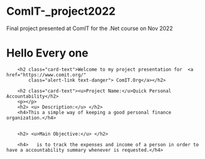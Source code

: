# ComIT-_project2022
Final project presented at ComIT for the .Net course on Nov 2022

 <h1 class="card-title">Hello Every one</h1>

        <h2 class="card-text">Welcome to my project presentation for  <a href="https://www.comit.org/" 
            class="alert-link text-danger"> ComIT.Org</a></h2>

        <h2 class="card-text"><u>Project Name:</u>Quick Personal Accountability</h2>
        <p></p>
        <h2> <u> Description:</u> </h2>
        <h4>This a simple way of keeping a good personal finance organization.</h4>


        <h2> <u>Main Objective:</u> </h2>

        <h4>   is to track the expenses and income of a person in order to have a accountability summary whenever is requested.</h4>

